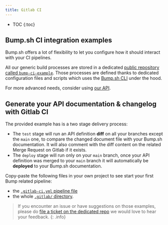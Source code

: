 ```yaml
---
title: Gitlab CI
---
```


- TOC
{:toc}

## Bump.sh CI integration examples

Bump.sh offers a lot of flexibility to let you configure how it should interact with your CI pipelines.

All our generic build processes are stored in a dedicated [public repository called `bump-ci-example`](https://github.com/bump-sh/bump-ci-example/blob/master/.gitlab-ci.yml). Those processes are defined thanks to dedicated configuration files and scripts which uses the [Bump.sh CLI](/help/continuous-integration/cli/) under the hood.

For more advanced needs, consider using [our API](/help/continuous-integration/api/).

## Generate your API documentation & changelog with Gitlab CI

The provided example has is a two stage delivery process:
- The `test` stage will run an API definition **diff** on all your branches except the `main` one, to compare the changed document file with your Bump.sh documentation. It will also comment with the diff content on the related Merge Request on Gitlab if it exists.
- The `deploy` stage will run only on your `main` branch, once your API definition was merged to your `main` branch it will automatically be **deployed** to your Bump.sh documentation.

Copy-paste the following files in your own project to see start your first Bump related pipeline:
- the [`.gitlab-ci.yml` pipeline file](https://github.com/bump-sh/bump-ci-example/blob/master/.gitlab-ci.yml)
- the whole [`.gitlab/` directory](https://github.com/bump-sh/bump-ci-example/tree/master/.gitlab).

> If you encounter an issue or have suggestions on those examples, please do [file a ticket on the dedicated repo](https://github.com/bump-sh/bump-ci-example/issues) we would love to hear your feedback.
{: .info}